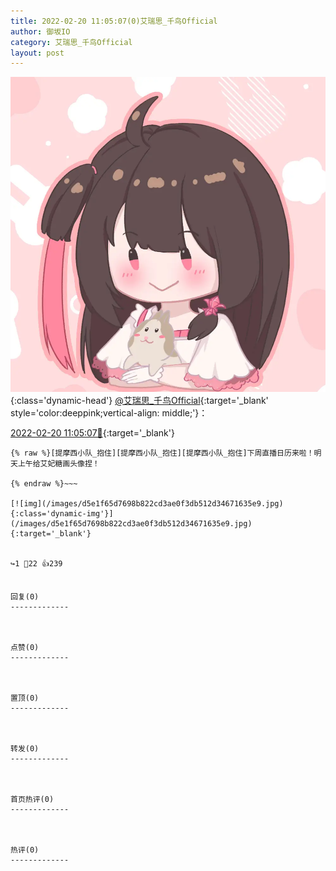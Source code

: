 ```yaml
---
title: 2022-02-20 11:05:07(0)艾瑞思_千鸟Official
author: 御坂IO
category: 艾瑞思_千鸟Official
layout: post
---
```


![img](/images/7e08840c56f251de28bdf766b647bd5fe9a5d50a.jpg){:class='dynamic-head'}
[@艾瑞思_千鸟Official](https://space.bilibili.com/1090010845/dynamic){:target='_blank' style='color:deeppink;vertical-align: middle;'}：

[2022-02-20 11:05:07🔗](https://t.bilibili.com/629160769834009548){:target='_blank'}

~~~
{% raw %}[提摩西小队_抱住][提摩西小队_抱住][提摩西小队_抱住]下周直播日历来啦！明天上午给艾妃糖画头像捏！
   
{% endraw %}~~~

[![img](/images/d5e1f65d7698b822cd3ae0f3db512d34671635e9.jpg){:class='dynamic-img'}](/images/d5e1f65d7698b822cd3ae0f3db512d34671635e9.jpg){:target='_blank'}


↪️1 💬22 👍239


回复(0)
-------------



点赞(0)
-------------



置顶(0)
-------------



转发(0)
-------------



首页热评(0)
-------------



热评(0)
-------------



